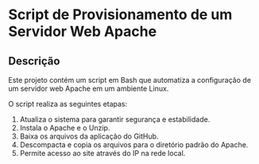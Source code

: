 # Script de Provisionamento de um Servidor Web Apache

## Descrição
Este projeto contém um script em Bash que automatiza a configuração de um servidor web Apache em um ambiente Linux.

O script realiza as seguintes etapas:

1. Atualiza o sistema para garantir segurança e estabilidade.
2. Instala o Apache e o Unzip.
3. Baixa os arquivos da aplicação do GitHub.
4. Descompacta e copia os arquivos para o diretório padrão do Apache.
5. Permite acesso ao site através do IP na rede local.
